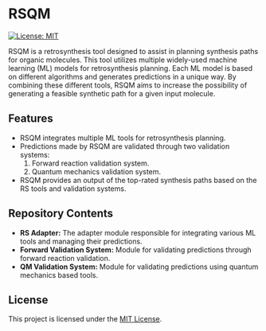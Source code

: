 
# RSQM
[![License: MIT](https://img.shields.io/badge/License-MIT-yellow.svg)](https://opensource.org/licenses/MIT)

RSQM is a retrosynthesis tool designed to assist in planning synthesis paths for organic molecules. This tool utilizes multiple widely-used machine learning (ML) models for retrosynthesis planning. Each ML model is based on different algorithms and generates predictions in a unique way. By combining these different tools, RSQM aims to increase the possibility of generating a feasible synthetic path for a given input molecule.

## Features
- RSQM integrates multiple ML tools for retrosynthesis planning.
- Predictions made by RSQM are validated through two validation systems:
  1. Forward reaction validation system.
  2. Quantum mechanics validation system.
- RSQM provides an output of the top-rated synthesis paths based on the RS tools and validation systems.

## Repository Contents
- **RS Adapter:** The adapter module responsible for integrating various ML tools and managing their predictions.
- **Forward Validation System:** Module for validating predictions through forward reaction validation.
- **QM Validation System:** Module for validating predictions using quantum mechanics based tools. 



## License
This project is licensed under the [MIT License](LICENSE).
 